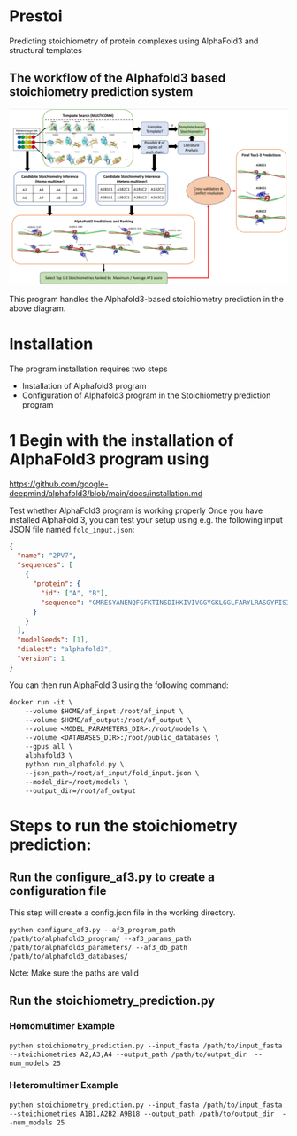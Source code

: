 # Prestoi
Predicting stoichiometry of protein complexes using AlphaFold3 and structural templates

## The workflow of the Alphafold3 based stoichiometry prediction system
![Program workflow](images/test.png)

This program handles the Alphafold3-based stoichiometry prediction in the above diagram.

# Installation
The program installation requires two steps
- Installation of Alphafold3 program
- Configuration of Alphafold3 program in the Stoichiometry prediction program

# 1 Begin with the installation of AlphaFold3 program using 
https://github.com/google-deepmind/alphafold3/blob/main/docs/installation.md

Test whether AlphaFold3 program is working properly
Once you have installed AlphaFold 3, you can test your setup using e.g. the
following input JSON file named `fold_input.json`:

```json
{
  "name": "2PV7",
  "sequences": [
    {
      "protein": {
        "id": ["A", "B"],
        "sequence": "GMRESYANENQFGFKTINSDIHKIVIVGGYGKLGGLFARYLRASGYPISILDREDWAVAESILANADVVIVSVPINLTLETIERLKPYLTENMLLADLTSVKREPLAKMLEVHTGAVLGLHPMFGADIASMAKQVVVRCDGRFPERYEWLLEQIQIWGAKIYQTNATEHDHNMTYIQALRHFSTFANGLHLSKQPINLANLLALSSPIYRLELAMIGRLFAQDAELYADIIMDKSENLAVIETLKQTYDEALTFFENNDRQGFIDAFHKVRDWFGDYSEQFLKESRQLLQQANDLKQG"
      }
    }
  ],
  "modelSeeds": [1],
  "dialect": "alphafold3",
  "version": 1
}
```

You can then run AlphaFold 3 using the following command:

```
docker run -it \
    --volume $HOME/af_input:/root/af_input \
    --volume $HOME/af_output:/root/af_output \
    --volume <MODEL_PARAMETERS_DIR>:/root/models \
    --volume <DATABASES_DIR>:/root/public_databases \
    --gpus all \
    alphafold3 \
    python run_alphafold.py \
    --json_path=/root/af_input/fold_input.json \
    --model_dir=/root/models \
    --output_dir=/root/af_output
```

# Steps to run the stoichiometry prediction:
## Run the configure_af3.py to create a configuration file
This step will create a config.json file in the working directory. 

  ```
  python configure_af3.py --af3_program_path /path/to/alphafold3_program/ --af3_params_path /path/to/alphafold3_parameters/ --af3_db_path /path/to/alphafold3_databases/
  ```
Note: Make sure the paths are valid

## Run the stoichiometry_prediction.py
### Homomultimer Example
```
python stoichiometry_prediction.py --input_fasta /path/to/input_fasta --stoichiometries A2,A3,A4 --output_path /path/to/output_dir  --num_models 25
```
### Heteromultimer Example
```
python stoichiometry_prediction.py --input_fasta /path/to/input_fasta --stoichiometries A1B1,A2B2,A9B18 --output_path /path/to/output_dir  --num_models 25
```



